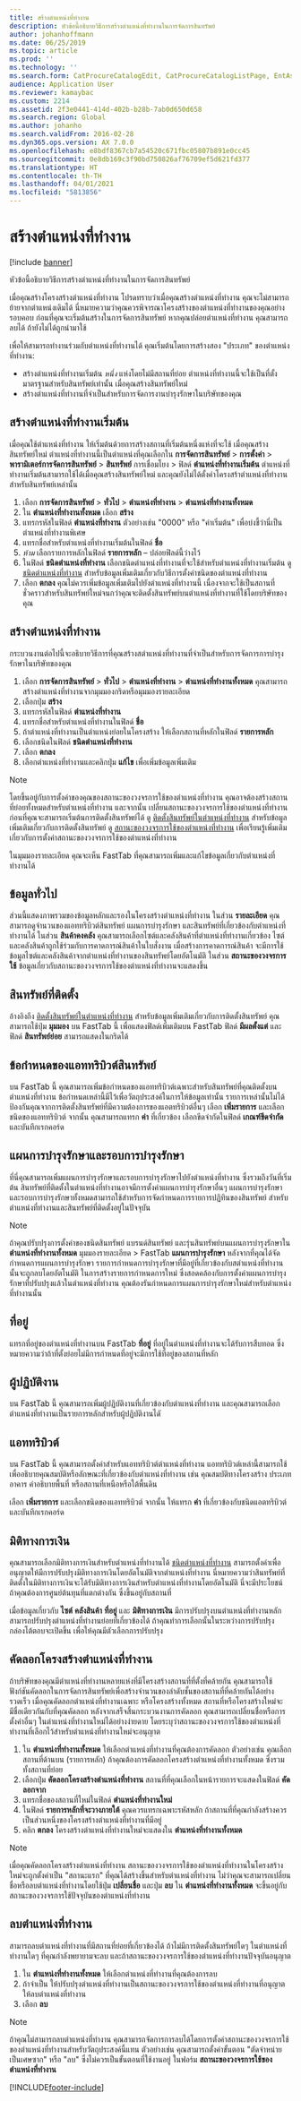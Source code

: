 ```yaml
---
title: สร้างตำแหน่งที่ทำงาน
description: หัวข้อนี้อธิบายวิธีการสร้างตำแหน่งที่ทำงานในการจัดการสินทรัพย์
author: johanhoffmann
ms.date: 06/25/2019
ms.topic: article
ms.prod: ''
ms.technology: ''
ms.search.form: CatProcureCatalogEdit, CatProcureCatalogListPage, EntAssetFunctionalLocationCopyStructure, EntAssetFunctionalLocationCreate
audience: Application User
ms.reviewer: kamaybac
ms.custom: 2214
ms.assetid: 2f3e0441-414d-402b-b28b-7ab0d650d658
ms.search.region: Global
ms.author: johanho
ms.search.validFrom: 2016-02-28
ms.dyn365.ops.version: AX 7.0.0
ms.openlocfilehash: e8bdf8367cb7a54520c671fbc05807b891e0cc45
ms.sourcegitcommit: 0e8db169c3f90bd750826af76709ef5d621fd377
ms.translationtype: HT
ms.contentlocale: th-TH
ms.lasthandoff: 04/01/2021
ms.locfileid: "5813856"
---
```

# <a name="create-functional-locations"></a>สร้างตำแหน่งที่ทำงาน

[!include [banner](../../includes/banner.md)]

 

หัวข้อนี้อธิบายวิธีการสร้างตำแหน่งที่ทำงานในการจัดการสินทรัพย์

เมื่อคุณสร้างโครงสร้างตำแหน่งที่ทำงาน โปรดทราบว่าเมื่อคุณสร้างตำแหน่งที่ทำงาน คุณจะไม่สามารถย้ายจากตำแหน่งเดิมได้ นี่หมายความว่าคุณควรพิจารณาโครงสร้างของตำแหน่งที่ทำงานของคุณอย่างรอบคอบ ก่อนที่คุณจะเริ่มต้นสร้างในการจัดการสินทรัพย์ หากคุณปล่อยตำแหน่งที่ทำงาน คุณสามารถลบได้ ถ้ายังไม่ได้ถูกนำมาใช้

เพื่อให้สามารถทำงานร่วมกับตำแหน่งที่ทำงานได้ คุณเริ่มต้นโดยการสร้างสอง "ประเภท" ของตำแหน่งที่ทำงาน:

- สร้างตำแหน่งที่ทำงานเริ่มต้น *หนึ่ง* แห่งโดยไม่มีสถานที่ย่อย ตำแหน่งที่ทำงานนี้จะใช้เป็นที่ตั้งมาตรฐานสำหรับสินทรัพย์เท่านั้น เมื่อคุณสร้างสินทรัพย์ใหม่  
- สร้างตำแหน่งที่ทำงานที่จำเป็นสำหรับการจัดการงานบำรุงรักษาในบริษัทของคุณ

## <a name="create-a-default-functional-location"></a>สร้างตำแหน่งที่ทำงานเริ่มต้น

เมื่อคุณใช้ตำแหน่งที่ทำงาน ให้เริ่มต้นด้วยการสร้างสถานที่เริ่มต้นหนึ่งแห่งที่จะใช้ เมื่อคุณสร้างสินทรัพย์ใหม่ ตำแหน่งที่ทำงานนี้เป็นตำแหน่งที่คุณเลือกใน **การจัดการสินทรัพย์** > **การตั้งค่า** > **พารามิเตอร์การจัดการสินทรัพย์** > **สินทรัพย์** การเชื่อมโยง > ฟิลด์ **ตำแหน่งที่ทำงานเริ่มต้น** ตำแหน่งที่ทำงานเริ่มต้นสามารถใช้ได้เมื่อคุณสร้างสินทรัพย์ใหม่ และคุณยังไม่ได้ตั้งค่าโครงสร้าตำแหน่งที่ทำงานสำหรับสินทรัพย์เหล่านั้น

1. เลือก **การจัดการสินทรัพย์** > **ทั่วไป** > **ตำแหน่งที่ทำงาน** > **ตำแหน่งที่ทำงานทั้งหมด**  
2. ใน **ตำแหน่งที่ทำงานทั้งหมด** เลือก **สร้าง**
3. แทรกรหัสในฟิลด์ **ตำแหน่งที่ทำงาน** ตัวอย่างเช่น "0000" หรือ "ค่าเริ่มต้น" เพื่อบ่งชี้ว่านี่เป็นตำแหน่งที่ทำงานพิเศษ
4. แทรกชื่อสำหรับตำแหน่งที่ทำงานเริ่มต้นในฟิลด์ **ชื่อ**
5. *ห้าม* เลือกรายการหลักในฟิลด์ **รายการหลัก** – ปล่อยฟิลด์นี้ว่างไว้
6. ในฟิลด์ **ชนิดตำแหน่งที่ทำงาน** เลือกชนิดตำแหน่งที่ทำงานที่จะใช้สำหรับตำแหน่งที่ทำงานเริ่มต้น ดู [ชนิดตำแหน่งที่ทำงาน](../setup-for-functional-locations/functional-location-types.md) สำหรับข้อมูลเพิ่มเติมเกี่ยวกับวิธีการตั้งค่าชนิดของตำแหน่งที่ทำงาน
7. เลือก **ตกลง** คุณไม่ควรเพิ่มข้อมูลเพิ่มเติมไปยังตำแหน่งที่ทำงานนี้ เนื่องจากจะใช้เป็นสถานที่ชั่วคราวสำหรับสินทรัพย์ใหม่จนกว่าคุณจะติดตั้งสินทรัพย์บนตำแหน่งที่ทำงานที่ใช้โดยบริษัทของคุณ

## <a name="create-functional-locations"></a>สร้างตำแหน่งที่ทำงาน

กระบวนงานต่อไปนี้จะอธิบายวิธีการที่คุณสร้างสตำแหน่งที่ทำงานที่จำเป็นสำหรับการจัดการการบำรุงรักษาในบริษัทของคุณ

1. เลือก **การจัดการสินทรัพย์** > **ทั่วไป** > **ตำแหน่งที่ทำงาน** > **ตำแหน่งที่ทำงานทั้งหมด** คุณสามารถสร้างตำแหน่งที่ทำงานจากมุมมองกริดหรือมุมมองรายละเอียด
2. เลือกปุ่ม **สร้าง**
3. แทรกรหัสในฟิลด์ **ตำแหน่งที่ทำงาน**
4. แทรกชื่อสำหรับตำแหน่งที่ทำงานในฟิลด์ **ชื่อ**
5. ถ้าตำแหน่งที่ทำงานเป็นตำแหน่งย่อยในโครงสร้าง ให้เลือกสถานที่หลักในฟิลด์ **รายการหลัก**
6. เลือกชนิดในฟิลด์ **ชนิดตำแหน่งที่ทำงาน**
7. เลือก **ตกลง**
8. เลือกตำแหน่งที่ทำงานและคลิกปุ่ม **แก้ไข** เพื่อเพิ่มข้อมูลเพิ่มเติม

>[!NOTE]
>โดยขึ้นอยู่กับการตั้งค่าของคุณของสถานะของวงจรการใช้ของตำแหน่งที่ทำงาน คุณอาจต้องสร้างสถานที่ย่อยทั้งหมดสำหรับตำแหน่งที่ทำงาน และจากนั้น เปลี่ยนสถานะของวงจรการใช้ของตำแหน่งที่ทำงานก่อนที่คุณจะสามารถเริ่มต้นการติดตั้งสินทรัพย์ได้ ดู [ติดตั้งสินทรัพย์ในตำแหน่งที่ทำงาน](../functional-locations/install-objects-on-functional-locations.md) สำหรับข้อมูลเพิ่มเติมเกี่ยวกับการติดตั้งสินทรัพย์ ดู [สถานะของวงจรการใช้ของตำแหน่งที่ทำงาน](../setup-for-functional-locations/functional-location-stages.md) เพื่อเรียนรู้เพิ่มเติมเกี่ยวกับการตั้งค่าสถานะของวงจรการใช้ของตำแหน่งที่ทำงาน

ในมุมมองรายละเอียด คุณจะเห็น FastTab ที่คุณสามารถเพิ่มและแก้ไขข้อมูลเกี่ยวกับตำแหน่งที่ทำงานได้

## <a name="general-information"></a>ข้อมูลทั่วไป

ส่วนนี้แสดงภาพรวมของข้อมูลหลักและรองในโครงสร้างตำแหน่งที่ทำงาน ในส่วน **รายละเอียด** คุณสามารถดูจำนวนของแอททริบิวต์สินทรัพย์ แผนการบำรุงรักษา และสินทรัพย์ที่เกี่ยวข้องกับตำแหน่งที่ทำงานได้ ในส่วน **สินค้าคงคลัง** คุณสามารถเลือกไซต์และคลังสินค้าที่ตำแหน่งที่ทำงานเกี่ยวข้อง ไซต์และคลังสินค้าถูกใช้ร่วมกับการคาดการณ์สินค้าในใบสั่งงาน เมื่อสร้างการคาดการณ์สินค้า จะมีการใช้ข้อมูลไซต์และคลังสินค้าจากตำแหน่งที่ทำงานของสินทรัพย์โดยอัตโนมัติ ในส่วน **สถานะของวงจรการใช้** ข้อมูลเกี่ยวกับสถานะของวงจรการใช้ของตำแหน่งที่ทำงานจะแสดงขึ้น

## <a name="installed-assets"></a>สินทรัพย์ที่ติดตั้ง

อ้างอิงถึง [ติดตั้งสินทรัพย์ในตำแหน่งที่ทำงาน](../functional-locations/install-objects-on-functional-locations.md) สำหรับข้อมูลเพิ่มเติมเกี่ยวกับการติดตั้งสินทรัพย์ คุณสามารถใช้ปุ่ม **มุมมอง** บน FastTab นี้ เพื่อแสดงฟิลด์เพิ่มเติมบน FastTab ฟิลด์ **มีผลตั้งแต่** และฟิลด์ **สินทรัพย์ย่อย** สามารถแสดงในกริดได้

## <a name="asset-attribute-requirements"></a>ข้อกำหนดของแอททริบิวต์สินทรัพย์

บน FastTab นี้ คุณสามารถเพิ่มข้อกำหนดของแอททริบิวต์เฉพาะสำหรับสินทรัพย์ที่คุณติดตั้งบนตำแหน่งที่ทำงาน ข้อกำหนดเหล่านี้มีไว้เพื่อวัตถุประสงค์ในการให้ข้อมูลเท่านั้น รายการเหล่านั้นไม่ได้ป้องกันคุณจากการติดตั้งสินทรัพย์ที่มีความต้องการของแอตทริบิวต์อื่นๆ เลือก **เพิ่มรายการ** และเลือกชนิดของแอททริบิวต์ จากนั้น คุณสามารถแทรก **ค่า** ที่เกี่ยวข้อง เลือกขีดจำกัดในฟิลด์ **เกณฑ์ขีดจำกัด** และบันทึกเรกคอร์ด

## <a name="maintenance-plans-and-maintenance-rounds"></a>แผนการบำรุงรักษาและรอบการบำรุงรักษา

ที่นี่คุณสามารถเพิ่มแผนการบำรุงรักษาและรอบการบำรุงรักษาไปยังตำแหน่งที่ทำงาน ซึ่งรวมถึงวันที่เริ่มต้น สินทรัพย์ที่ติดตั้งในตำแหน่งที่ทำงานอาจมีการตั้งค่าแผนการบำรุงรักษาอื่นๆ แผนการบำรุงรักษาและรอบการบำรุงรักษาทั้งหมดสามารถใช้สำหรับการจัดกำหนดการรายการปฏิทินของสินทรัพย์ สำหรับตำแหน่งที่ทำงานและสินทรัพย์ที่ติดตั้งอยู่ในปัจจุบัน

>[!NOTE]
>ถ้าคุณปรับปรุงการตั้งค่าของชนิดสินทรัพย์ แบรนด์สินทรัพย์ และรุ่นสินทรัพย์บนแผนการบำรุงรักษาใน **ตำแหน่งที่ทำงานทั้งหมด** มุมมองรายละเอียด > FastTab **แผนการบำรุงรักษา** หลังจากที่คุณได้จัดกำหนดการแผนการบำรุงรักษา รายการกำหนดการบำรุงรักษาที่มีอยู่ที่เกี่ยวข้องกับสตำแหน่งที่ทำงานนั้นจะถูกลบโดยอัตโนมัติ ในการสร้างรายการกำหนดการใหม่ ซึ่งสอดคล้องกับการตั้งค่าแผนการบำรุงรักษาที่ปรับปรุงแล้วในตำแหน่งที่ทำงาน คุณต้องรันกำหนดการแผนการบำรุงรักษาใหม่สำหรับตำแหน่งที่ทำงานนั้น 

## <a name="address"></a>ที่อยู่

แทรกที่อยู่ของตำแหน่งที่ทำงานบน FastTab **ที่อยู่** ที่อยู่ในตำแหน่งที่ทำงานจะได้รับการสืบทอด ซึ่งหมายความว่าถ้าที่ตั้งย่อยไม่มีการกำหนดที่อยู่จะมีการใช้ที่อยู่ของสถานที่หลัก

## <a name="workers"></a>ผู้ปฏิบัติงาน

บน FastTab นี้ คุณสามารถเพิ่มผู้ปฏิบัติงานที่เกี่ยวข้องกับตำแหน่งที่ทำงาน และคุณสามารถเลือกตำแหน่งที่ทำงานเป็นรายการหลักสำหรับผู้ปฏิบัติงานไดั 

## <a name="attributes"></a>แอททริบิวต์

บน FastTab นี้ คุณสามารถตั้งค่าสำหรับแอททริบิวต์ตำแหน่งที่ทำงาน แอททริบิวต์เหล่านี้สามารถใช้เพื่ออธิบายคุณสมบัติหรือลักษณะที่เกี่ยวข้องกับตำแหน่งที่ทำงาน เช่น คุณสมบัติทางโครงสร้าง ประเภทอาคาร คำอธิบายพื้นที่ หรือสถานที่เหนือหรือใต้พื้นดิน

เลือก **เพิ่มรายการ** และเลือกชนิดของแอททริบิวต์ จากนั้น ให้แทรก **ค่า** ที่เกี่ยวข้องกับชนิดแอตทริบิวต์ และบันทึกเรกคอร์ด

## <a name="financial-dimensions"></a>มิติทางการเงิน

คุณสามารถเลือกมิติทางการเงินสำหรับตำแหน่งที่ทำงานได้ [ชนิดตำแหน่งที่ทำงาน](../setup-for-functional-locations/functional-location-types.md) สามารถตั้งค่าเพื่ออนุญาตให้มีการปรับปรุงมิติทางการเงินโดยอัตโนมัติจากตำแหน่งที่ทำงาน นี่หมายความว่าสินทรัพย์ที่ติดตั้งในมิติทางการเงินจะได้รับมิติทางการเงินสำหรับตำแหน่งที่ทำงานโดยอัตโนมัติ นี่จะมีประโยชน์ ถ้าคุณต้องการศูนย์ต้นทุนที่แตกต่างกัน ซึ่งขึ้นอยู่กับสถานที่

เมื่อข้อมูลเกี่ยวกับ **ไซต์** **คลังสินค้า** **ที่อยู่** และ **มิติทางการเงิน** มีการปรับปรุงบนตำแหน่งที่ทำงานหลัก สามารถปรับปรุงตำแหน่งที่ทำงานย่อยที่เกี่ยวข้องได้ ถ้าคุณทำการเลือกนั้นในระหว่างการปรับปรุง กล่องโต้ตอบจะเปิดขึ้น เพื่อให้คุณมีตัวเลือกการปรับปรุง

## <a name="copy-a-functional-location-structure"></a>คัดลอกโครงสร้างตำแหน่งที่ทำงาน

ถ้าบริษัทของคุณมีตำแหน่งที่ทำงานหลายแห่งที่มีโครงสร้างสถานที่ที่ตั้งที่คล้ายกัน คุณสามารถใช้ฟังก์ชันคัดลอกในการจัดการสินทรัพย์เพื่อสร้างจำนวนของลำดับชั้นของสถานที่ที่คล้ายกันได้อย่างรวดเร็ว เมื่อคุณคัดลอกตำแหน่งที่ทำงานเฉพาะ หรือโครงสร้างทั้งหมด สถานที่หรือโครงสร้างใหม่จะมีชื่อเดียวกันกับที่คุณคัดลอก หลังจากเสร็จสิ้นกระบวนงานการคัดลอก คุณสามารถเปลี่ยนชื่อหรือการตั้งค่าอื่นๆ ในตำแหน่งที่ทำงานใหม่ได้อย่างง่ายดาย โดยระบุว่าสถานะของวงจรการใช้ของตำแหน่งที่ทำงานที่เลือกไว้สำหรับตำแหน่งที่ทำงานใหม่จะอนุญาต

1. ใน **ตำแหน่งที่ทำงานทั้งหมด** ให้เลือกตำแหน่งที่ทำงานที่คุณต้องการคัดลอก ตัวอย่างเช่น คุณเลือกสถานที่ด้านบน (รายการหลัก) ถ้าคุณต้องการคัดลอกโครงสร้างตำแหน่งที่ทำงานทั้งหมด ซึ่งรวมทั้งสถานที่ย่อย
2. เลือกปุ่ม **คัดลอกโครงสร้างตำแหน่งที่ทำงาน** สถานที่ที่คุณเลือกในหน้ารายการจะแสดงในฟิลด์ **คัดลอกจาก**
3. แทรกชื่อของสถานที่ใหม่ในฟิลด์ **ตำแหน่งที่ทำงานใหม่**
4. ในฟิลด์ **รายการหลักที่จะวางภายใต้** คุณควรแทรกเฉพาะรหัสหลัก ถ้าสถานที่ที่คุณกำลังสร้างควรเป็นส่วนหนึ่งของโครงสร้างตำแหน่งที่ทำงานที่มีอยู่
5. คลิก **ตกลง** โครงสร้างตำแหน่งที่ทำงานใหม่จะแสดงใน **ตำแหน่งที่ทำงานทั้งหมด**

>[!NOTE]
>เมื่อคุณคัดลอกโครงสร้างตำแหน่งที่ทำงาน สถานะของวงจรการใช้ของตำแหน่งที่ทำงานในโครงสร้างใหม่จะถูกตั้งค่าเป็น "สถานะแรก" ที่คุณได้สร้างขึ้นสำหรับตำแหน่งที่ทำงาน ไม่ว่าคุณจะสามารถเปลี่ยนชื่อหรือลบตำแหน่งที่ทำงานโดยใช้ปุ่ม **เปลี่ยนชื่อ** และปุ่ม **ลบ** ใน **ตำแหน่งที่ทำงานทั้งหมด** จะขึ้นอยู่กับสถานะของวงจรการใช้ปัจจุบันของตำแหน่งที่ทำงาน

## <a name="delete-a-functional-location"></a>ลบตำแหน่งที่ทำงาน

สามารถลบตำแหน่งที่ทำงานที่มีสถานที่ย่อยที่เกี่ยวข้องได้ ถ้าไม่มีการติดตั้งสินทรัพย์ใดๆ ในตำแหน่งที่ทำงานใดๆ ที่คุณกำลังพยายามจะลบ และถ้าสถานะของวงจรการใช้ของตำแหน่งที่ทำงานปัจจุบันอนุญาต

1. ใน **ตำแหน่งที่ทำงานทั้งหมด** ให้เลือกตำแหน่งที่ทำงานที่คุณต้องการลบ
2. ถ้าจำเป็น ให้ปรับปรุงตำแหน่งที่ทำงานเป็นสถานะของวงจรการใช้ของตำแหน่งที่ทำงานที่อนุญาตให้ลบตำแหน่งที่ทำงาน
3. เลือก **ลบ**

>[!NOTE]
>ถ้าคุณไม่สามารถลบตำแหน่งที่ทำงาน คุณสามารถจัดการการลบได้โดยการตั้งค่าสถานะของวงจรการใช้ของตำแหน่งที่ทำงานสำหรับวัตถุประสงค์นี้แทน ตัวอย่างเช่น คุณสามารถตั้งค่าขั้นตอน "ตัดจำหน่ายเป็นเศษซาก" หรือ "ลบ" ซึ่งไม่ควรเป็นขั้นตอนที่ใช้งานอยู่ ในฟอร์ม **สถานะของวงจรการใช้ของตำแหน่งที่ทำงาน**


[!INCLUDE[footer-include](../../../includes/footer-banner.md)]